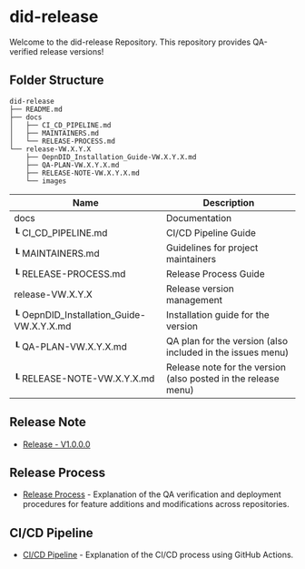 # did-release
Welcome to the did-release Repository.
This repository provides QA-verified release versions!

## Folder Structure
```
did-release
├── README.md
├── docs
│   ├── CI_CD_PIPELINE.md
│   ├── MAINTAINERS.md
│   └── RELEASE-PROCESS.md
└── release-VW.X.Y.X
    ├── OepnDID_Installation_Guide-VW.X.Y.X.md
    ├── QA-PLAN-VW.X.Y.X.md
    ├── RELEASE-NOTE-VW.X.Y.X.md
    └── images
```
| Name                    | Description                                     |
| ----------------------- | ----------------------------------------------- |
| docs                    | Documentation                                   |
| ┖ CI_CD_PIPELINE.md                   | CI/CD Pipeline Guide                        |
| ┖ MAINTAINERS.md                | Guidelines for project maintainers                         |
| ┖ RELEASE-PROCESS.md                | Release Process Guide                         |
| release-VW.X.Y.X                  | Release version management                             |
| ┖ OepnDID_Installation_Guide-VW.X.Y.X.md                   | Installation guide for the version                       |
| ┖ QA-PLAN-VW.X.Y.X.md                | QA plan for the version (also included in the issues menu)                         |
| ┖ RELEASE-NOTE-VW.X.Y.X.md                | Release note for the version (also posted in the release menu)                            |

## Release Note 
- [Release  - V1.0.0.0](/release-V1.0.0.0/RELEASE-NOTE-V1.0.0.0.md)  

## Release Process
- [Release Process](docs/RELEASE-PROCESS_ko.md) - Explanation of the QA verification and deployment procedures for feature additions and modifications across repositories.

## CI/CD Pipeline
- [CI/CD Pipeline](docs/CI_CD_PIPELINE.md)  - Explanation of the CI/CD process using GitHub Actions.

